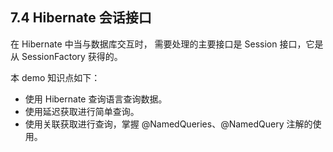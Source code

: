 ## 7.4 Hibernate 会话接口
在 Hibernate 中当与数据库交互时， 需要处理的主要接口是 Session 接口，它是从 SessionFactory 获得的。

本 demo 知识点如下：
- 使用 Hibernate 查询语言查询数据。
- 使用延迟获取进行简单查询。
- 使用关联获取进行查询，掌握 @NamedQueries、@NamedQuery 注解的使用。
